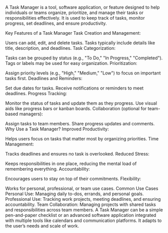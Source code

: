 A Task Manager is a tool, software application, or feature designed to help individuals or teams organize, prioritize, and manage their tasks or responsibilities effectively. It is used to keep track of tasks, monitor progress, set deadlines, and ensure productivity.

Key Features of a Task Manager
Task Creation and Management:

Users can add, edit, and delete tasks.
Tasks typically include details like title, description, and deadlines.
Task Categorization:

Tasks can be grouped by status (e.g., "To Do," "In Progress," "Completed").
Tags or labels may be used for easy organization.
Prioritization:

Assign priority levels (e.g., "High," "Medium," "Low") to focus on important tasks first.
Deadlines and Reminders:

Set due dates for tasks.
Receive notifications or reminders to meet deadlines.
Progress Tracking:

Monitor the status of tasks and update them as they progress.
Use visual aids like progress bars or kanban boards.
Collaboration (optional for team-based managers):

Assign tasks to team members.
Share progress updates and comments.
Why Use a Task Manager?
Improved Productivity:

Helps users focus on tasks that matter most by organizing priorities.
Time Management:

Tracks deadlines and ensures no task is overlooked.
Reduced Stress:

Keeps responsibilities in one place, reducing the mental load of remembering everything.
Accountability:

Encourages users to stay on top of their commitments.
Flexibility:

Works for personal, professional, or team use cases.
Common Use Cases
Personal Use: Managing daily to-dos, errands, and personal goals.
Professional Use: Tracking work projects, meeting deadlines, and ensuring accountability.
Team Collaboration: Managing projects with shared tasks and responsibilities across team members.
A Task Manager can be a simple pen-and-paper checklist or an advanced software application integrated with multiple tools like calendars and communication platforms. It adapts to the user’s needs and scale of work.
